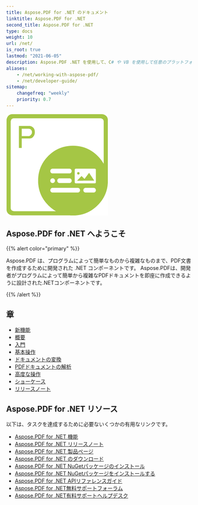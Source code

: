 ```yaml
---
title: Aspose.PDF for .NET のドキュメント
linktitle: Aspose.PDF for .NET
second_title: Aspose.PDF for .NET
type: docs
weight: 10
url: /net/
is_root: true
lastmod: "2021-06-05"
description: Aspose.PDF .NET を使用して、C# や VB を使用して任意のプラットフォームで PDF ドキュメント処理アプリケーションを作成する方法を学びます。チュートリアル、サンプルコードなどを参照してください。
aliases:
    - /net/working-with-aspose-pdf/
    - /net/developer-guide/           
sitemap:
    changefreq: "weekly"
    priority: 0.7
---
```

![Aspose.PDF for .NET ロゴ画像](aspose_pdf-for-net.png)

## Aspose.PDF for .NET へようこそ

{{% alert color="primary" %}}

Aspose.PDF は、プログラムによって簡単なものから複雑なものまで、PDF文書を作成するために開発された .NET コンポーネントです。
Aspose.PDFは、開発者がプログラムによって簡単から複雑なPDFドキュメントを即座に作成できるように設計された.NETコンポーネントです。

{{% /alert %}}

## 章

- [新機能](/pdf/net/whatsnew/)
- [概要](/pdf/net/overview/)
- [入門](/pdf/net/get-started/)
- [基本操作](/pdf/net/basic-operations/)
- [ドキュメントの変換](/pdf/net/converting/)
- [PDFドキュメントの解析](/pdf/net/parsing/)
- [高度な操作](/pdf/net/advanced-operations/)
- [ショーケース](/pdf/net/showcases/)
- [リリースノート](https://releases.aspose.com/pdf/net/release-notes/)

## Aspose.PDF for .NET リソース

以下は、タスクを達成するために必要ないくつかの有用なリンクです。

- [Aspose.PDF for .NET 機能](/pdf/net/key-features/)
- [Aspose.PDF for .NET リリースノート](https://releases.aspose.com/pdf/net/release-notes/)
- [Aspose.PDF for .NET 製品ページ](https://products.aspose.com/pdf/net/)
- [Aspose.PDF for .NET のダウンロード](https://releases.aspose.com/pdf/net/)
- [Aspose.PDF for .NET NuGetパッケージのインストール](https://www.nuget.org/packages/Aspose.PDF/)
- [Aspose.PDF for .NET NuGetパッケージをインストールする](https://www.nuget.org/packages/Aspose.PDF/)
- [Aspose.PDF for .NET APIリファレンスガイド](https://reference.aspose.com/pdf/net)
- [Aspose.PDF for .NET無料サポートフォーラム](https://forum.aspose.com/c/pdf/10)
- [Aspose.PDF for .NET有料サポートヘルプデスク](https://helpdesk.aspose.com/)
